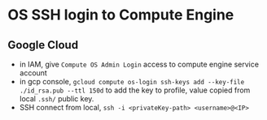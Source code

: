# OS SSH login to Compute Engine

## Google Cloud

- in IAM, give `Compute OS Admin Login` access to compute engine service account
- in gcp console, `gcloud compute os-login ssh-keys add --key-file ./id_rsa.pub --ttl 150d` to add the key to profile, value copied from local `.ssh/` public key.
- SSH connect from local, `ssh -i <privateKey-path> <username>@<IP>`
